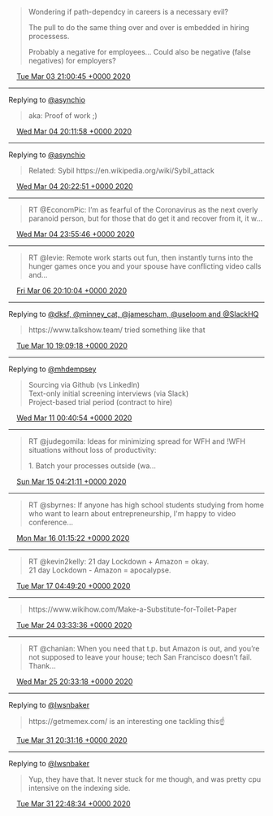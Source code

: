 > Wondering if path\-dependcy in careers is a necessary evil?  
>   
> The pull to do the same thing over and over is embedded in hiring processess\.  
>   
> Probably a negative for employees\.\.\. Could also be negative \(false negatives\) for employers?

<img src="../../media/tweet.ico" width="12" /> [Tue Mar 03 21:00:45 +0000 2020](https://twitter.com/adambreckler/status/1234946841126400000)

----

Replying to [@asynchio](https://twitter.com/JosephJacks_/status/1235296365984583681)

> aka: Proof of work ;\)

<img src="../../media/tweet.ico" width="12" /> [Wed Mar 04 20:11:58 +0000 2020](https://twitter.com/adambreckler/status/1235296949949038592)

----

Replying to [@asynchio](https://twitter.com/JosephJacks_/status/1235297702604419072)

> Related: Sybil https://en\.wikipedia\.org/wiki/Sybil\_attack

<img src="../../media/tweet.ico" width="12" /> [Wed Mar 04 20:22:51 +0000 2020](https://twitter.com/adambreckler/status/1235299690205392896)

----

> RT @EconomPic: I’m as fearful of the Coronavirus as the next overly paranoid person, but for those that do get it and recover from it, it w…

<img src="../../media/tweet.ico" width="12" /> [Wed Mar 04 23:55:46 +0000 2020](https://twitter.com/adambreckler/status/1235353271536996352)

----

> RT @levie: Remote work starts out fun, then instantly turns into the hunger games once you and your spouse have conflicting video calls and…

<img src="../../media/tweet.ico" width="12" /> [Fri Mar 06 20:10:04 +0000 2020](https://twitter.com/adambreckler/status/1236021250054434816)

----

Replying to [@dksf, @minney\_cat, @jamescham, @useloom and @SlackHQ](https://twitter.com/dksf/status/1237452449721372672)

> https://www\.talkshow\.team/ tried something like that

<img src="../../media/tweet.ico" width="12" /> [Tue Mar 10 19:09:18 +0000 2020](https://twitter.com/adambreckler/status/1237455506941161472)

----

Replying to [@mhdempsey](https://twitter.com/mhdempsey/status/1237537735897841666)

> Sourcing via Github \(vs LinkedIn\)  
> Text\-only initial screening interviews \(via Slack\)  
> Project\-based trial period \(contract to hire\)

<img src="../../media/tweet.ico" width="12" /> [Wed Mar 11 00:40:54 +0000 2020](https://twitter.com/adambreckler/status/1237538956171816961)

----

> RT @judegomila: Ideas for minimizing spread for WFH and \!WFH situations without loss of productivity:   
>   
> 1\. Batch your processes outside \(wa…

<img src="../../media/tweet.ico" width="12" /> [Sun Mar 15 04:21:11 +0000 2020](https://twitter.com/adambreckler/status/1239043944618446848)

----

> RT @sbyrnes: If anyone has high school students studying from home who want to learn about entrepreneurship, I'm happy to video conference…

<img src="../../media/tweet.ico" width="12" /> [Mon Mar 16 01:15:22 +0000 2020](https://twitter.com/adambreckler/status/1239359569173725185)

----

> RT @kevin2kelly: 21 day Lockdown \+ Amazon \= okay\.  
> 21 day Lockdown \- Amazon \= apocalypse\.

<img src="../../media/tweet.ico" width="12" /> [Tue Mar 17 04:49:20 +0000 2020](https://twitter.com/adambreckler/status/1239775805342810113)

----

> https://www\.wikihow\.com/Make\-a\-Substitute\-for\-Toilet\-Paper

<img src="../../media/tweet.ico" width="12" /> [Tue Mar 24 03:33:36 +0000 2020](https://twitter.com/adambreckler/status/1242293462285729792)

----

> RT @chanian: When you need that t\.p\. but Amazon is out, and you’re not supposed to leave your house; tech San Francisco doesn’t fail\. Thank…

<img src="../../media/tweet.ico" width="12" /> [Wed Mar 25 20:33:18 +0000 2020](https://twitter.com/adambreckler/status/1242912463642718208)

----

Replying to [@lwsnbaker](https://twitter.com/lwsnbaker/status/1245065105164734464)

> https://getmemex\.com/ is an interesting one tackling this☝️

<img src="../../media/tweet.ico" width="12" /> [Tue Mar 31 20:31:16 +0000 2020](https://twitter.com/adambreckler/status/1245086280846675974)

----

Replying to [@lwsnbaker](https://twitter.com/lwsnbaker/status/1245091032070361088)

> Yup, they have that\. It never stuck for me though, and was pretty cpu intensive on the indexing side\.

<img src="../../media/tweet.ico" width="12" /> [Tue Mar 31 22:48:34 +0000 2020](https://twitter.com/adambreckler/status/1245120834810703872)